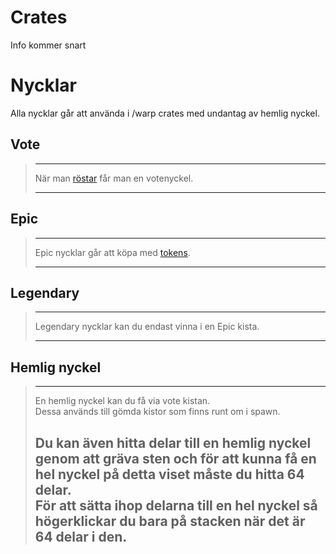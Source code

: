 # Crates
Info kommer snart

# Nycklar
Alla nycklar går att använda i /warp crates med undantag av hemlig nyckel.

## Vote
>---
>När man [röstar](/?id=rösta) får man en votenyckel.  
>
>---

## Epic
>---
>Epic nycklar går att köpa med [tokens](tokens).  
>
>---

## Legendary
>---
>Legendary nycklar kan du endast vinna i en Epic kista.  
>
>---

## Hemlig nyckel
>---
>En hemlig nyckel kan du få via vote kistan.  
>Dessa används till gömda kistor som finns runt om i spawn.  
>
>Du kan även hitta delar till en hemlig nyckel genom att gräva sten och för att kunna få en hel nyckel på detta viset måste du hitta 64 delar.  
>För att sätta ihop delarna till en hel nyckel så högerklickar du bara på stacken när det är 64 delar i den.  
>---